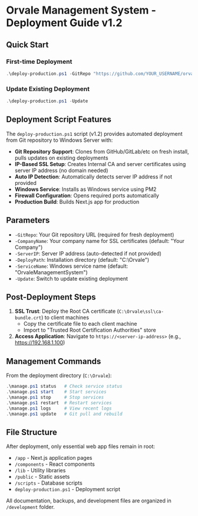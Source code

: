 # Orvale Management System - Deployment Guide v1.2

## Quick Start

### First-time Deployment
```powershell
.\deploy-production.ps1 -GitRepo "https://github.com/YOUR_USERNAME/orvale-management-system.git"
```

### Update Existing Deployment
```powershell
.\deploy-production.ps1 -Update
```

## Deployment Script Features

The `deploy-production.ps1` script (v1.2) provides automated deployment from Git repository to Windows Server with:

- **Git Repository Support**: Clones from GitHub/GitLab/etc on fresh install, pulls updates on existing deployments
- **IP-Based SSL Setup**: Creates Internal CA and server certificates using server IP address (no domain needed)
- **Auto IP Detection**: Automatically detects server IP address if not provided
- **Windows Service**: Installs as Windows service using PM2
- **Firewall Configuration**: Opens required ports automatically
- **Production Build**: Builds Next.js app for production

## Parameters

- `-GitRepo`: Your Git repository URL (required for fresh deployment)
- `-CompanyName`: Your company name for SSL certificates (default: "Your Company")
- `-ServerIP`: Server IP address (auto-detected if not provided)
- `-DeployPath`: Installation directory (default: "C:\Orvale")
- `-ServiceName`: Windows service name (default: "OrvaleManagementSystem")
- `-Update`: Switch to update existing deployment

## Post-Deployment Steps

1. **SSL Trust**: Deploy the Root CA certificate (`C:\Orvale\ssl\ca-bundle.crt`) to client machines
   - Copy the certificate file to each client machine
   - Import to "Trusted Root Certification Authorities" store
2. **Access Application**: Navigate to `https://<server-ip-address>` (e.g., https://192.168.1.100)

## Management Commands

From the deployment directory (`C:\Orvale`):

```powershell
.\manage.ps1 status   # Check service status
.\manage.ps1 start    # Start services
.\manage.ps1 stop     # Stop services
.\manage.ps1 restart  # Restart services
.\manage.ps1 logs     # View recent logs
.\manage.ps1 update   # Git pull and rebuild
```

## File Structure

After deployment, only essential web app files remain in root:
- `/app` - Next.js application pages
- `/components` - React components
- `/lib` - Utility libraries
- `/public` - Static assets
- `/scripts` - Database scripts
- `deploy-production.ps1` - Deployment script

All documentation, backups, and development files are organized in `/development` folder.